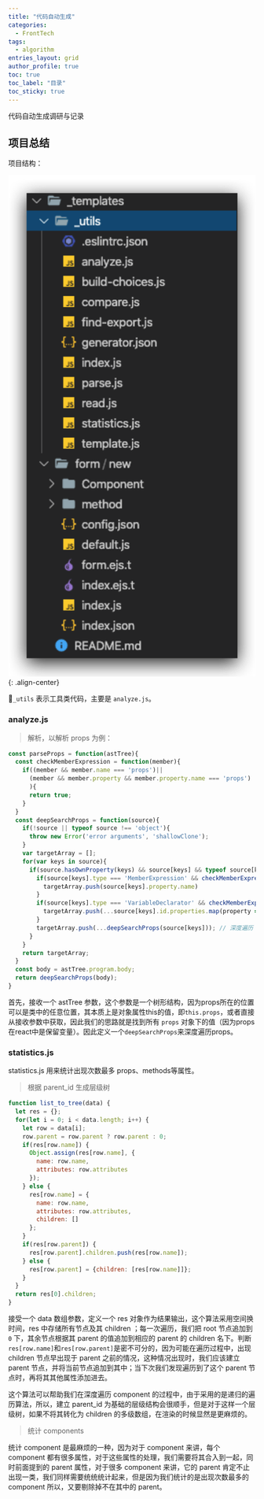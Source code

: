 ```yaml
---
title: "代码自动生成"
categories:
  - FrontTech
tags:
  - algorithm
entries_layout: grid
author_profile: true
toc: true
toc_label: "目录"
toc_sticky: true
---
```


代码自动生成调研与记录

## 项目总结
项目结构：

![项目结构][01]{: .align-center}

`_utils` 表示工具类代码，主要是 `analyze.js`。
### analyze.js

> 解析，以解析 props 为例：

```javascript
const parseProps = function(astTree){
  const checkMemberExpression = function(member){
    if((member && member.name === 'props')||
      (member && member.property && member.property.name === 'props')
      ){
      return true;
    }
  }
  const deepSearchProps = function(source){
    if(!source || typeof source !== 'object'){
      throw new Error('error arguments', 'shallowClone');
    }
    var targetArray = [];
    for(var keys in source){
      if(source.hasOwnProperty(keys) && source[keys] && typeof source[keys] === 'object'){
        if(source[keys].type === 'MemberExpression' && checkMemberExpression(source[keys].object)){ // 直接使用 this.props.a 获取 props
          targetArray.push(source[keys].property.name)
        }
        if(source[keys].type === 'VariableDeclarator' && checkMemberExpression(source[keys].init)){ // 使用 const {a,b,c} = this.props 获取 props
          targetArray.push(...source[keys].id.properties.map(property => property.key && property.key.name))
        }
        targetArray.push(...deepSearchProps(source[keys])); // 深度遍历
      }
    }
    return targetArray;
  }
  const body = astTree.program.body;
  return deepSearchProps(body);
}
```
首先，接收一个 astTree 参数，这个参数是一个树形结构，因为props所在的位置可以是类中的任意位置，其本质上是对象属性this的值，即`this.props`，或者直接从接收参数中获取，因此我们的思路就是找到所有 `props` 对象下的值（因为props在react中是保留变量）。因此定义一个`deepSearchProps`来深度遍历props。

### statistics.js

statistics.js 用来统计出现次数最多 props、methods等属性。

> 根据 parent_id 生成层级树

```javascript
function list_to_tree(data) {
  let res = {};
  for(let i = 0; i < data.length; i++) {
    let row = data[i];
    row.parent = row.parent ? row.parent : 0;
    if(res[row.name]) {
      Object.assign(res[row.name], {
        name: row.name,
        attributes: row.attributes
      });
    } else {
      res[row.name] = {
        name: row.name,
        attributes: row.attributes,
        children: []
      };
    }
    if(res[row.parent]) {
      res[row.parent].children.push(res[row.name]);
    } else {
      res[row.parent] = {children: [res[row.name]]};
    }
  }
  return res[0].children;
}
```
接受一个 data 数组参数，定义一个 res 对象作为结果输出，这个算法采用空间换时间，res 中存储所有节点及其 children ；每一次遍历，我们把 root 节点追加到 `0` 下，其余节点根据其 parent 的值追加到相应的 parent 的 children 名下。判断`res[row.name]`和`res[row.parent]`是密不可分的，因为可能在遍历过程中，出现 children 节点早出现于 parent 之前的情况，这种情况出现时，我们应该建立 parent 节点，并将当前节点追加到其中；当下次我们发现遍历到了这个 parent 节点时，再将其其他属性添加进去。

这个算法可以帮助我们在深度遍历 component 的过程中，由于采用的是递归的遍历算法，所以，建立 parent_id 为基础的层级结构会很顺手，但是对于这样一个层级树，如果不将其转化为 children 的多级数组，在渲染的时候显然是更麻烦的。

> 统计 components

统计 component 是最麻烦的一种，因为对于 component 来讲，每个 component 都有很多属性，对于这些属性的处理，我们需要将其合入到一起，同时前面提到的 parent 属性，对于很多 component 来讲，它的 parent 肯定不止出现一类，我们同样需要统统统计起来，但是因为我们统计的是出现次数最多的 component 所以，又要剔除掉不在其中的 parent。


[01]:/assets/images/2020-01-17-code-generation/structure.png

